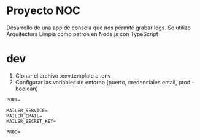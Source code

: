 # Proyecto NOC

Desarrollo de una app de consola que nos permite grabar logs.
Se utilizo Arquitectura Limpia como patron en Node.js con TypeScript

# dev
1. Clonar el archivo .env.template a .env
2. Configurar las variables de entorno (puerto, credenciales email, prod - boolean)
```
PORT=

MAILER_SERVICE=
MAILER_EMAIL=
MAILER_SECRET_KEY=

PROD=
```

